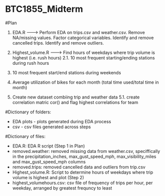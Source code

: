 # BTC1855_Midterm
#Plan
1. EDA.R ---> Perform EDA on trips.csv and weather.csv. Remove NA/missing values. Factor categorical variables. Identify and remove cancelled trips. Identify and remove outliers. 

2. Highest_volume.R --->  Find hours of weekdays where trip volume is highest (i.e. rush hours)
2.1. 10 most frequent starting/ending stations during rush hours

3. 10 most frequent start/end stations during weekends

4. Average utilization of bikes for each month (total time used/total time in month)

5. Create new dataset combiing trip and weather data
  5.1. create correlation matric cor() and flag highest correlations for team
  
#Dictionary of folders:
- EDA plots - plots generated during EDA process
- csv - csv files generated across steps

#Dictionary of files:
- EDA.R: EDA R script (Step 1 in Plan)
- removed.weather: removed missing data from weather.csv, speciffically in the precipitation_inches, max_gust_speed_mph, max_visibility_miles and max_gust_speed_mph columns
- removed.trips: removed cancelled data and outliers from trip.csv
- Highest_volume.R: Script to determine hours of weekdays where trip volume is highest and plot (Step 2)
- highest_volumehours.csv: csv file of frequency of trips per hour, per weekday, arranged by greatest frequncy to least
